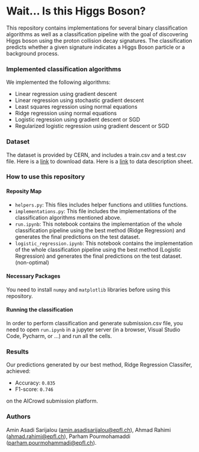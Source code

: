 # Wait... Is this Higgs Boson?

This repository contains implementations for several binary classification
algorithms as well as a classification pipeline with the goal of
discovering Higgs boson using the proton collision decay signatures.
The classification predicts whether a given signature indicates a Higgs Boson particle or a
background process.

### Implemented classification algorithms

We implemented the following algorithms:
- Linear regression using gradient descent
- Linear regression using stochastic gradient descent
- Least squares regression using normal equations
- Ridge regression using normal equations
- Logistic regression using gradient descent or SGD
- Regularized logistic regression using gradient descent or SGD

### Dataset

The dataset is provided by CERN, and includes a train.csv and a test.csv file.
Here is a [link](https://www.aicrowd.com/challenges/epfl-machine-learning-higgs/dataset_files?unique_download_uri=172473&challenge_id=66) to download data.
Here is a [link](https://higgsml.lal.in2p3.fr/files/2014/04/documentation_v1.8.pdf) to data description sheet.

### How to use this repository

#### Reposity Map
- `helpers.py`: This files includes helper functions and utilities functions.
- `implementations.py`: This file includes the implementations 
of the classification algorithms
mentioned above.
- `run.ipynb`: This notebook contains the implementation of the whole 
classification pipeline using the best method (Ridge Regression) and generates the final predictions
on the test dataset.
- `logistic_regression.ipynb`: This notebook contains the implementation of the whole 
classification pipeline using the best method (Logistic Regression) and generates the final predictions
on the test dataset. (non-optimal)

#### Necessary Packages
You need to install `numpy` and `matplotlib` libraries before using this repository.

#### Running the classification
In order to perform classification and generate submission.csv
file, you need to open `run.ipynb` in a jupyter server (in
a browser, Visual Studio Code, Pycharm, or ...) and run all the cells.


### Results
Our predictions generated by our best method, Ridge Regression Classifer, achieved:
- Accuracy: `0.835`
- F1-score: `0.746`

on the AICrowd submission platform.

### Authors
Amin Asadi Sarijalou ([amin.asadisarijalou@epfl.ch](amin.asadisarijalou@epfl.ch)),
Ahmad Rahimi ([ahmad.rahimi@epfl.ch](ahmad.rahimi@epfl.ch)),
Parham Pourmohamaddi ([parham.pourmohammadi@epfl.ch](parham.pourmohammadi@epfl.ch])).